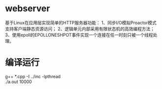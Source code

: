 # webserver
基于Linux在应用层实现简单的HTTP服务器功能：
  1、同步I/O模拟Proactor模式支持客户端静态资源访问；
  2、逻辑单元内部采用有限状态机的高效编程方法；
  3、使用epoll的EPOLLONESHPOT事件实现一个连接在任一时刻只被一个线程处理。


# 编译运行
g++ *.cpp -I ../inc -lpthread   
./a.out 10000
